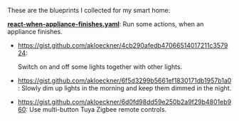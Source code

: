These are the blueprints I collected for my smart home:

[**react-when-appliance-finishes.yaml**](https://gist.github.com/akloeckner/744d7e3b2f234da9367c2ef0d3205512):
  Run some actions, when an appliance finishes.
* https://gist.github.com/akloeckner/4cb290afedb47066514017211c357924:

  Switch on and off some lights together with other lights.
* https://gist.github.com/akloeckner/6f5d3299b5661ef1830171db1957b1a0:
    Slowly dim up lights in the morning and keep them dimmed in the night.
* https://gist.github.com/akloeckner/6d0fd98dd59e250b2a9f29b4801eb960:
  Use multi-button Tuya Zigbee remote controls.
